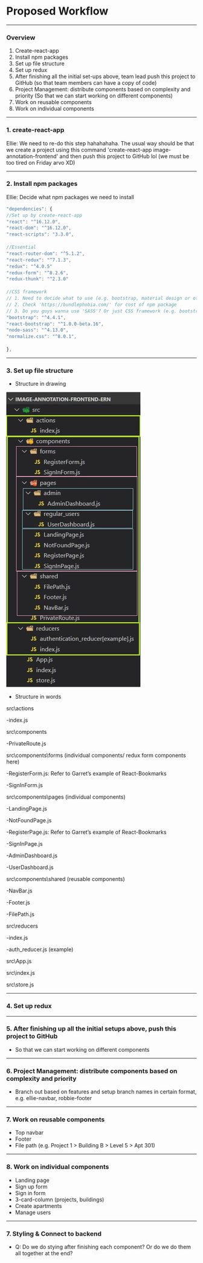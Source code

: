 # Proposed Workflow

---

### Overview

1. Create-react-app
2. Install npm packages
3. Set up file structure
4. Set up redux
5. After finishing all the initial set-ups above, team lead push this project to GitHub (so that team members can have a copy of code)
6. Project Management: distribute components based on complexity and priority (So that we can start working on different components)
7. Work on reusable components
8. Work on individual components

---

### 1. create-react-app

Ellie: We need to re-do this step hahahahaha. The usual way should be that we create a project using this command 'create-react-app image-annotation-frontend' and then push this project to GitHub lol (we must be too tired on Friday arvo XD)

---

### 2. Install npm packages

Ellie: Decide what npm packages we need to install

```javascript
"dependencies": {
//Set up by create-react-app
"react": "^16.12.0",
"react-dom": "^16.12.0",
"react-scripts": "3.3.0",

//Essential
"react-router-dom": "^5.1.2",
"react-redux": "^7.1.3",
"redux": "^4.0.5"
"redux-form": "^8.2.6",
"redux-thunk": "^2.3.0"

//CSS framework
// 1. Need to decide what to use (e.g. bootstrap, material design or others)
// 2. Check 'https://bundlephobia.com/' for cost of npm package
// 3. Do you guys wanna use 'SASS'? Or just CSS framework (e.g. bootstrap) with plain CSS?
"bootstrap": "^4.4.1",
"react-bootstrap": "^1.0.0-beta.16",
"node-sass": "^4.13.0",
"normalize.css": "^8.0.1",

},
```

---

### 3. Set up file structure

- Structure in drawing

![FileStructure](./img/file_structure.JPG)

- Structure in words

src\actions

-index.js

src\components

-PrivateRoute.js

src\components\forms (individual components/ redux form components here)

-RegisterForm.js: Refer to Garret’s example of React-Bookmarks

-SignInForm.js

src\components\pages (individual components)

-LandingPage.js

-NotFoundPage.js

-RegisterPage.js: Refer to Garret’s example of React-Bookmarks

-SignInPage.js

-AdminDashboard.js

-UserDashboard.js

src\components\shared (reusable components)

-NavBar.js

-Footer.js

-FilePath.js

src\reducers

-index.js

-auth_reducer.js (example)

src\App.js

src\index.js

src\store.js

---

### 4. Set up redux

---

### 5. After finishing up all the initial setups above, push this project to GitHub

- So that we can start working on different components

---

### 6. Project Management: distribute components based on complexity and priority

- Branch out based on features and setup branch names in certain format, e.g. ellie-navbar, robbie-footer

---

### 7. Work on reusable components

- Top navbar
- Footer
- File path (e.g. Project 1 > Building B > Level 5 > Apt 301)

---

### 8. Work on individual components

- Landing page
- Sign up form
- Sign in form
- 3-card-column (projects, buildings)
- Create apartments
- Manage users

---

### 7. Styling & Connect to backend

- Q: Do we do stying after finishing each component? Or do we do them all together at the end?
